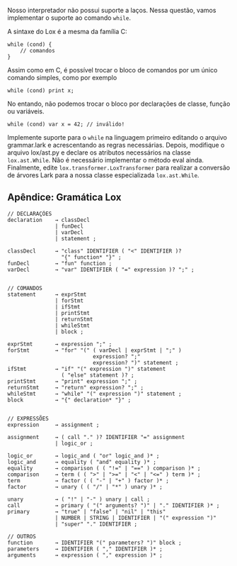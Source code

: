 Nosso interpretador não possui suporte a laços. Nessa questão, vamos implementar
o suporte ao comando `while`.

A sintaxe do Lox é a mesma da família C:

```lox
while (cond) {
    // comandos
}
```

Assim como em C, é possível trocar o bloco de comandos por um único comando
simples, como por exemplo

```lox
while (cond) print x;
```

No entando, não podemos trocar o bloco por declarações de classe, função ou
variáveis.

```lox
while (cond) var x = 42; // inválido!
```

Implemente suporte para o `while` na linguagem primeiro editando o arquivo
grammar.lark e acrescentando as regras necessárias. Depois, modifique o arquivo
lox/ast.py e declare os atributos necessários na classe `lox.ast.While`. Não é
necessário implementar o método eval ainda. Finalmente, edite `lox.transformer.LoxTransformer` para realizar a conversão de árvores Lark para a nossa classe
especializada `lox.ast.While`.

## Apêndice: Gramática Lox

```
// DECLARAÇÕES
declaration    → classDecl
               | funDecl
               | varDecl
               | statement ;

classDecl      → "class" IDENTIFIER ( "<" IDENTIFIER )?
                 "{" function* "}" ;
funDecl        → "fun" function ;
varDecl        → "var" IDENTIFIER ( "=" expression )? ";" ;


// COMANDOS
statement      → exprStmt
               | forStmt
               | ifStmt
               | printStmt
               | returnStmt
               | whileStmt
               | block ;

exprStmt       → expression ";" ;
forStmt        → "for" "(" ( varDecl | exprStmt | ";" )
                           expression? ";"
                           expression? ")" statement ;
ifStmt         → "if" "(" expression ")" statement
                 ( "else" statement )? ;
printStmt      → "print" expression ";" ;
returnStmt     → "return" expression? ";" ;
whileStmt      → "while" "(" expression ")" statement ;
block          → "{" declaration* "}" ;


// EXPRESSÕES
expression     → assignment ;

assignment     → ( call "." )? IDENTIFIER "=" assignment
               | logic_or ;

logic_or       → logic_and ( "or" logic_and )* ;
logic_and      → equality ( "and" equality )* ;
equality       → comparison ( ( "!=" | "==" ) comparison )* ;
comparison     → term ( ( ">" | ">=" | "<" | "<=" ) term )* ;
term           → factor ( ( "-" | "+" ) factor )* ;
factor         → unary ( ( "/" | "*" ) unary )* ;

unary          → ( "!" | "-" ) unary | call ;
call           → primary ( "(" arguments? ")" | "." IDENTIFIER )* ;
primary        → "true" | "false" | "nil" | "this"
               | NUMBER | STRING | IDENTIFIER | "(" expression ")"
               | "super" "." IDENTIFIER ;

// OUTROS
function       → IDENTIFIER "(" parameters? ")" block ;
parameters     → IDENTIFIER ( "," IDENTIFIER )* ;
arguments      → expression ( "," expression )* ;
```
